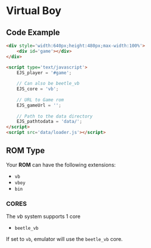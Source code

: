 # Virtual Boy

## Code Example

```html
<div style='width:640px;height:480px;max-width:100%'>
    <div id='game'></div>
</div>

<script type='text/javascript'>
    EJS_player = '#game';
    
    // Can also be beetle_vb
    EJS_core = 'vb';
    
    // URL to Game rom
    EJS_gameUrl = '';
    
    // Path to the data directory
    EJS_pathtodata = 'data/';
</script>
<script src='data/loader.js'></script>
```

## ROM Type

Your **ROM** can have the following extensions:
- `vb`
- `vboy`
- `bin`

### CORES

The *vb* system supports 1 core
- `beetle_vb`

If set to `vb`, emulator will use the `beetle_vb` core.

